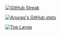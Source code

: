 [![GitHub Streak](https://streak-stats.demolab.com/?user=youngtt)](https://git.io/streak-stats)

[![Anurag's GitHub stats](https://github-readme-stats.vercel.app/api?username=youngtt&count_private=true&hide=commits,contribs)](https://github.com/anuraghazra/github-readme-stats)

[![Top Langs](https://github-readme-stats.vercel.app/api/top-langs/?username=youngtt&hide_progress=true)](https://github.com/anuraghazra/github-readme-stats)

<!--
**youngtt/youngtt** is a ✨ _special_ ✨ repository because its `README.md` (this file) appears on your GitHub profile.

Here are some ideas to get you started:

- 🔭 I’m currently working on ...
- 🌱 I’m currently learning ...
- 👯 I’m looking to collaborate on ...
- 🤔 I’m looking for help with ...
- 💬 Ask me about ...
- 📫 How to reach me: ...
- 😄 Pronouns: ...
- ⚡ Fun fact: ...
-->
